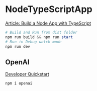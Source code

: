 # NodeTypeScriptApp

[Article: Build a Node App with TypeScript](https://www.totaltypescript.com/typescript-and-node)

```powershell
# Build and Run from dist folder
npm run build && npm run start
# Run in Debug watch mode
npm run dev
```

## OpenAI

[Developer Quickstart](https://platform.openai.com/docs/quickstart?context=node)

```powershell
npm i openai
```
